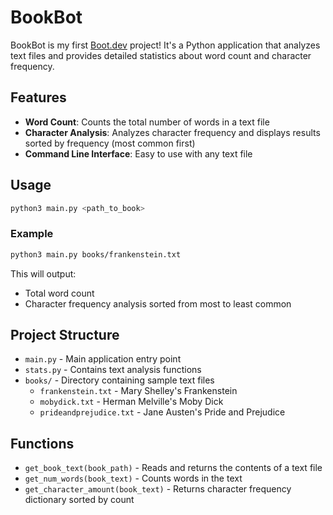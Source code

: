 # BookBot

BookBot is my first [Boot.dev](https://www.boot.dev) project! It's a Python application that analyzes text files and provides detailed statistics about word count and character frequency.

## Features

- **Word Count**: Counts the total number of words in a text file
- **Character Analysis**: Analyzes character frequency and displays results sorted by frequency (most common first)
- **Command Line Interface**: Easy to use with any text file

## Usage

```bash
python3 main.py <path_to_book>
```

### Example

```bash
python3 main.py books/frankenstein.txt
```

This will output:
- Total word count
- Character frequency analysis sorted from most to least common

## Project Structure

- `main.py` - Main application entry point
- `stats.py` - Contains text analysis functions
- `books/` - Directory containing sample text files
  - `frankenstein.txt` - Mary Shelley's Frankenstein
  - `mobydick.txt` - Herman Melville's Moby Dick
  - `prideandprejudice.txt` - Jane Austen's Pride and Prejudice

## Functions

- `get_book_text(book_path)` - Reads and returns the contents of a text file
- `get_num_words(book_text)` - Counts words in the text
- `get_character_amount(book_text)` - Returns character frequency dictionary sorted by count